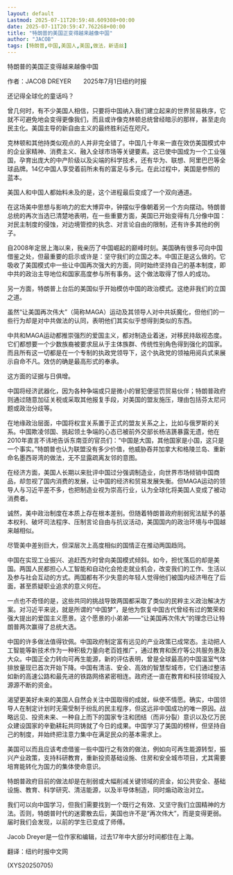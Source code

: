 ```yaml
---
layout: default
Lastmod: 2025-07-11T20:59:48.609308+00:00
date: 2025-07-11T20:59:47.762268+00:00
title: "特朗普的美国正变得越来越像中国"
author: "JACOB"
tags: [特朗普,中国,美国人,美国,做法，新语丝]
---
```


特朗普的美国正变得越来越像中国

作者：JACOB DREYER　　2025年7月1日纽约时报

还记得全球化的童话吗？

曾几何时，有不少美国人相信，只要将中国纳入我们建立起来的世界贸易秩序，它就不可避免地会变得更像我们，而且或许像克林顿总统曾经暗示的那样，甚至走向民主化。美国主导的新自由主义的最终胜利近在咫尺。

克林顿和其他持类似观点的人并非完全错了。中国几十年来一直在效仿美国模式中的企业家精神、消费主义、融入全球市场等关键要素。这已使中国成为一个工业强国，孕育出庞大的中产阶级以及尖端的科学技术，还有华为、联想、阿里巴巴等全球品牌。14亿中国人享受着前所未有的富足与多元。在此过程中，美国是参照的蓝本。

美国人和中国人都始料未及的是，这个进程最后变成了一个双向通道。

在这场美中思想与影响力的宏大博弈中，钟摆似乎像朝着另一个方向摆动。特朗普总统的再次当选已清楚地表明，在一些重要方面，美国已开始变得有几分像中国：对民主制度的侵蚀，对边境管控的执念、对言论自由的限制，还有许多其他的例子。

自2008年定居上海以来，我亲历了中国崛起的巅峰时刻。美国确有很多可向中国借鉴之处，但最重要的启示或许是：坚守我们的立国之本。中国正是这么做的。它吸收了美国模式中一些让中国再次强大的方面，同时始终坚持自己的基本制度，即中共的政治主导地位和国家高度参与所有事务。这个做法取得了惊人的成功。

另一方面，特朗普上台后的美国似乎开始模仿中国的政治模式。这绝非我们的立国之道。

虽然“让美国再次伟大”（简称MAGA）运动及其领导人对中共妖魔化，但他们的一些行为却是对中共做法的认同，表明他们其实似乎想得到类似的东西。

中共和MAGA运动都推崇强烈的爱国主义，都对制造业着迷，对移民持敌视态度。它们都想要一个少数族裔被要求屈从于主体族群、传统性别角色得到强化的国家。而且所有这一切都是在一个专制的执政党领导下，这个执政党的领袖用阅兵式来展示自命不凡。效仿的确是最高形式的奉承。

这方面的证据与日俱增。

中国将经济武器化，因为各种争端或只是微小的冒犯便惩罚贸易伙伴；特朗普政府则通过随意加征关税或采取其他报复手段，对美国的盟友施压，理由包括芬太尼问题或政治分歧等。

在地缘政治层面，中国将权宜关系置于正式的盟友关系之上，比如与俄罗斯的关系。中国欺凌邻国、挑起领土争端的心态已被前外交部长杨洁篪暴露无遗，他在2010年直言不讳地告诉东南亚的官员们：“中国是大国，其他国家是小国，这只是一个事实。”特朗普也认为联盟没有多少价值，他威胁吞并加拿大和格陵兰岛、重新命名墨西哥湾的做法，无不显露疏离友邻的意图。

在经济方面，美国人长期以来批评中国过分强调制造业，向世界市场倾销中国商品，却忽视了国内消费的发展，让中国的经济和贸易发展失衡。但MAGA运动的领导人与习近平差不多，也把制造业视为崇高行业，认为全球化将美国人变成了被动消费者。

诚然，美中政治制度在本质上存在根本差别。但随着特朗普政府削弱宪法赋予的基本权利、破坏司法程序、压制言论自由与抗议活动，美国国内的政治环境与中国越来越相似。

尽管美中差别巨大，但深层次上高度相似的国情正在推动两国趋同。

中国在实现工业振兴、追赶西方时曾向美国模式倾斜。如今，担忧落后的却是美国。两国人民都担心人工智能和自动化会抢走就业机会，改变我们的工作、生活以及参与社会互动的方式。两国都有不少失意的年轻人觉得他们被国内经济甩在了后面，甚至质疑职业追求的意义何在。

一点也不奇怪的是，这些共同的挑战导致两国都采取了类似的民粹主义政治解决方案。对习近平来说，就是所谓的“中国梦”，是他为恢复中国古代曾经有过的繁荣和强大提出的爱国主义愿景。这个愿景的小弟弟——“让美国再次伟大”的理念已让特朗普两次赢得了总统大选。

中国的许多做法值得钦佩。中国政府制定富有远见的产业政策已成常态。主动把人工智能等新技术作为一种积极力量向老百姓推广，通过教育和医疗等公共服务惠及大众。中国正全力转向可再生能源，新的评估表明，曾是全球最高的中国温室气体排放量现已首次开始下降。中国有清洁、安全、高效的智慧型城市，它们通过整洁如新的高速公路和最先进的铁路网络紧密相连。政府还一直在教育和科技领域投入源源不断的资金。

渴望更美好未来的美国人自然会关注中国取得的成就，纵使不情愿。确实，中国领导人在制定计划时无需受制于纷乱的民主程序，但这远非中国成功的唯一原因。战略远见、投资未来、一种自上而下的国家专注和团结（而非分裂）意识以及亿万民众建设国家的辛勤耕耘共同铸就了今日的成果。中国学习了美国的榜样，但坚持自己的制度，并始终把注意力集中在满足民众的基本需求上。

美国可以而且应该考虑借鉴一些中国行之有效的做法，例如向可再生能源转型，振兴产业政策，支持科研教育，重新投资基础设施、住房和安全城市项目，尤其需要培育能转化为国力的集体使命意识。

特朗普政府目前的做法却是在削弱或大幅削减关键领域的资金，如公共安全、基础设施、教育、科学研究、清洁能源，以及半导体制造，同时煽动政治对立。

我们可以向中国学习，但我们需要找到一个既行之有效、又坚守我们立国精神的方法。否则，特朗普时代的迷雾散去后，美国也许不是“再次伟大”，而是变得更弱。届时我们会发现，以前的学生已变成了师傅。

Jacob Dreyer是一位作家和编辑，过去17年中大部分时间都住在上海。

翻译：纽约时报中文网

(XYS20250705)

